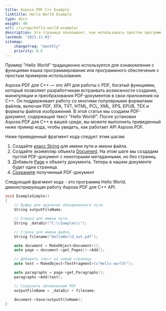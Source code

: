```yaml
---
title: Aspose.PDF С++ Example
linktitle: Hello World Example
type: docs
weight: 40
url: /ru/cpp/hello-world-example/
description: Эта страница показывает, как использовать простое программирование для создания PDF-документа, содержащего текст - Hello World.
lastmod: "2021-11-01"
sitemap:
    changefreq: "monthly"
    priority: 0.6
---
```


Пример "Hello World" традиционно используется для ознакомления с функциями языка программирования или программного обеспечения с простым примером использования.

Aspose.PDF для C++ — это API для работы с PDF, богатый функциями, который позволяет разработчикам встраивать возможности создания, манипуляции и преобразования PDF-документов в свои приложения на C++. Он поддерживает работу со многими популярными форматами файлов, включая PDF, XFA, TXT, HTML, PCL, XML, XPS, EPUB, TEX и форматы файлов изображений. В этой статье мы создаем PDF-документ, содержащий текст "Hello World!". После установки Aspose.PDF для C++ в вашей среде, вы можете выполнить приведенный ниже пример кода, чтобы увидеть, как работает API Aspose.PDF.

Ниже приведенный фрагмент кода следует этим шагам:

1. Создайте [класс String](https://reference.aspose.com/pdf/cpp/class/system.string) для имени пути и имени файла.
1. Создайте экземпляр объекта [Document](https://reference.aspose.com/pdf/cpp/class/aspose.pdf.document). На этом шаге мы создадим пустой PDF-документ с некоторыми метаданными, но без страниц.
1. Добавьте [Page](https://reference.aspose.com/pdf/cpp/class/aspose.pdf.page) к объекту документа. Теперь в нашем документе будет одна страница.
1. [Сохраните](https://reference.aspose.com/pdf/cpp/class/aspose.pdf.document/#ac082fe8e67b25685fc51d33e804269fa) полученный PDF-документ

Следующий фрагмент кода - это программа Hello World, демонстрирующая работу Aspose.PDF для C++ API.

```cpp
void ExampleSimple()
{
    // Буфер для хранения объединенного пути.
    String outputFileName;

    // Строка для имени пути.
    String _dataDir("C:\\Samples\\");

    // Строка для имени файла.
    String filename("HelloWorld_out.pdf");

    auto document = MakeObject<Document>();
    auto page = document->get_Pages()->Add();

    // Добавить текст на новую страницу
    auto text = MakeObject<TextFragment>(u"Hello world!");

    auto paragraphs = page->get_Paragraphs();
    paragraphs->Add(text);

    // Сохранить обновленный PDF
    outputFileName = _dataDir + filename;

    document->Save(outputFileName);
}
```